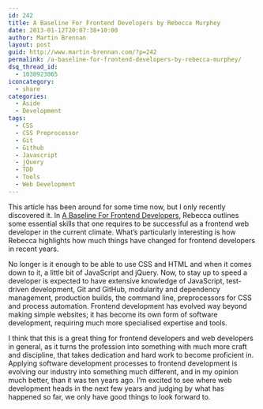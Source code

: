 ```yaml
---
id: 242
title: A Baseline For Frontend Developers by Rebecca Murphey
date: 2013-01-12T20:07:38+10:00
author: Martin Brennan
layout: post
guid: http://www.martin-brennan.com/?p=242
permalink: /a-baseline-for-frontend-developers-by-rebecca-murphey/
dsq_thread_id:
  - 1030923065
iconcategory:
  - share
categories:
  - Aside
  - Development
tags:
  - CSS
  - CSS Preprocessor
  - Git
  - Github
  - Javascript
  - jQuery
  - TDD
  - Tools
  - Web Development
---
```

This article has been around for some time now, but I only recently discovered it. In [A Baseline For Frontend Developers](http://rmurphey.com/blog/2012/04/12/a-baseline-for-front-end-developers/), Rebecca outlines some essential skills that one requires to be successful as a frontend web developer in the current climate. What&#8217;s particularly interesting is how Rebecca highlights how much things have changed for frontend developers in recent years.<!--more-->

No longer is it enough to be able to use CSS and HTML and when it comes down to it, a little bit of JavaScript and jQuery. Now, to stay up to speed a developer is expected to have extensive knowledge of JavaScript, test-driven development, Git and GitHub, modularity and dependency management, production builds, the command line, preprocessors for CSS and process automation. Frontend development has evolved way beyond making simple websites; it has become its own form of software development, requiring much more specialised expertise and tools.

I think that this is a great thing for frontend developers and web developers in general, as it turns the profession into something with much more craft and discipline, that takes dedication and hard work to become proficient in. Applying software development processes to frontend development is evolving our industry into something much different, and in my opinion much better, than it was ten years ago. I&#8217;m excited to see where web development heads in the next few years and judging by what has happened so far, we only have good things to look forward to.
